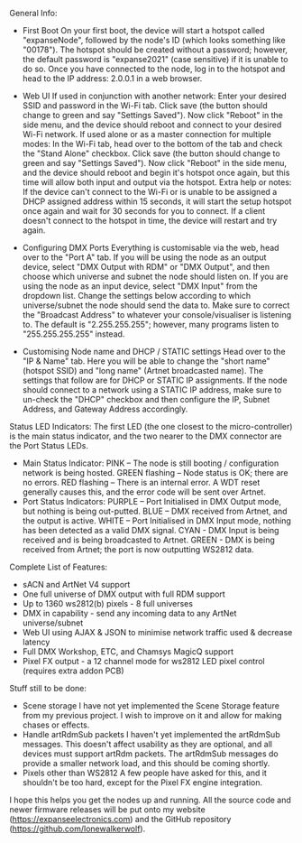 General Info:
-	First Boot
On your first boot, the device will start a hotspot called "expanseNode", followed by the node's ID (which looks something like "00178"). The hotspot should be created without a password; however, the default password is  "expanse2021" (case sensitive) if it is unable to do so. 
Once you have connected to the node, log in to the hotspot and head to the IP address: 2.0.0.1 in a web browser.

-	Web UI
If used in conjunction with another network: Enter your desired SSID and password in the Wi-Fi tab. Click save (the button should change to green and say "Settings Saved"). Now click "Reboot" in the side menu, and the device should reboot and connect to your desired Wi-Fi network.
If used alone or as a master connection for multiple modes: In the Wi-Fi tab, head over to the bottom of the tab and check the "Stand Alone" checkbox. Click save (the button should change to green and say "Settings Saved"). Now click "Reboot" in the side menu, and the device should reboot and begin it's hotspot once again, but this time will allow both input and output via the hotspot. 
Extra help or notes: If the device can't connect to the Wi-Fi or is unable to be assigned a DHCP assigned address within 15 seconds, it will start the setup hotspot once again and wait for 30 seconds for you to connect. If a client doesn't connect to the hotspot in time, the device will restart and try again.

-	Configuring DMX Ports
Everything is customisable via the web, head over to the "Port A" tab. If you will be using the node as an output device, select "DMX Output with RDM" or "DMX Output", and then choose which universe and subnet the node should listen on. If you are using the node as an input device, select "DMX Input" from the dropdown list. Change the settings below according to which universe/subnet the node should send the data to. Make sure to correct the "Broadcast Address" to whatever your console/visualiser is listening to. The default is "2.255.255.255"; however, many programs listen to "255.255.255.255" instead. 

-	Customising Node name and DHCP / STATIC settings
Head over to the "IP & Name" tab. Here you will be able to change the "short name" (hotspot SSID) and "long name" (Artnet broadcasted name). The settings that follow are for DHCP or STATIC IP assignments. If the node should connect to a network using a STATIC IP address, make sure to un-check the "DHCP" checkbox and then configure the IP, Subnet Address, and Gateway Address accordingly. 

Status LED Indicators:
The first LED (the one closest to the micro-controller) is the main status indicator, and the two nearer to the DMX connector are the Port Status LEDs. 
-	Main Status Indicator:
PINK – The node is still booting / configuration network is being hosted. 
GREEN flashing – Node status is OK; there are no errors. 
RED flashing – There is an internal error. A WDT reset generally causes this, and the error code will be sent over Artnet. 
-	Port Status Indicators:
PURPLE – Port Initialised in DMX Output mode, but nothing is being out-putted. 
BLUE – DMX received from Artnet, and the output is active. 
WHITE – Port Initialised in DMX Input mode, nothing has been detected as a valid DMX signal.
CYAN - DMX Input is being received and is being broadcasted to Artnet.
GREEN - DMX is being received from Artnet; the port is now outputting WS2812 data. 

Complete List of Features:
-	sACN and ArtNet V4 support
-	One full universe of DMX output with full RDM support 
-	Up to 1360 ws2812(b) pixels - 8 full universes
-	DMX in capability - send any incoming data to any ArtNet universe/subnet
-	Web UI using AJAX & JSON to minimise network traffic used & decrease latency
-	Full DMX Workshop, ETC, and Chamsys MagicQ support 
-	Pixel FX output - a 12 channel mode for ws2812 LED pixel control (requires extra addon PCB)

Stuff still to be done:
-	Scene storage
I have not yet implemented the Scene Storage feature from my previous project. I wish to improve on it and allow for making chases or effects.
-	Handle artRdmSub packets
I haven't yet implemented the artRdmSub messages. This doesn't affect usability as they are optional, and all devices must support artRdm packets. The artRdmSub messages do provide a smaller network load, and this should be coming shortly. 
-	Pixels other than WS2812
A few people have asked for this, and it shouldn't be too hard, except for the Pixel FX engine integration.

I hope this helps you get the nodes up and running. 
All the source code and newer firmware releases will be put onto my website (https://expanseelectronics.com) and the GitHub repository (https://github.com/lonewalkerwolf).
